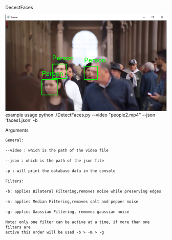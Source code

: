 DecectFaces

![GitHub Logo](/Capture.PNG)
example usage python .\DetectFaces.py --video "people2.mp4" --json 'faces1.json' -b

Arguments

    General:

    --video : which is the path of the video file

    --json : which is the path of the json file

    -p : will print the database data in the console

    Filters:

    -b: applies Bilateral Filtering,removes noise while preserving edges

    -m: applies Median Filtering,removes salt and pepper noise

    -g: applies Gaussian Filtering, removes gaussian noise

    Note: only one filter can be active at a time, if more than one filters are
    active this order will be used -b > -m > -g
